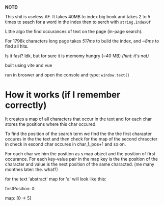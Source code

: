 **NOTE:**

This shit is useless AF. It takes 40MB to index big book and takes 2 to 5 times to seach for a word in the index then to serch with `string.indexOf`

Little algo the find occurances of text on the page (in-page search).

For 1798k characters long page takes *517ms* to build the index, and *~8ms* to find all hits.

Is it fast? Idk, but for sure it is memomy hungry (~40 MB) *(hint: it's not)*


built using vite and vue

run in broswer and open the console and type: `window.text()`

# How it works (if I remember correctly)

It creates a map of all characters that occur in the text and for each char stores the positions where this char occured.

To find the position of the search term we find the the the first charapter occures in the the text
and then check for the map of the second chraccter in check in escond char occures in char_1_pos+1 and so on.

For each char we him the position as s map object and the position of first occurance. For each key-value pair in the map key is the the position of the character and value is the next position of the same characted. (me many monthes later: the. what?)

for the text 'abstract' map for 'a' will look like this:

firstPosition: 0

map: [0 -> 5]



